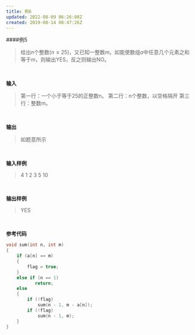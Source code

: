 ```yaml
---
title: 例6
updated: 2022-08-09 06:26:08Z
created: 2019-08-14 08:47:26Z
---
```


####例5
>给出$n$个整数$(n \le 25)$，又已知一整数$m$。如能使数组$a$中任意几个元素之和等于$m$，则输出YES，反之则输出NO。

<br>

**输入**
>第一行：一个小于等于25的正整数n。
第二行：n个整数，以空格隔开
第三行：整数m。

<br>

**输出**
>如题意所示

<br>

**输入样例**
>4
1 2 3 5
10

<br>

**输出样例**
>YES

<br>

**参考代码**
```c++
void sum(int n, int m)
{
    if (a[n] == m)
    {
        flag = true;
    }
    else if (n == 1)
           return;
    else
    {
        if (!flag)
            sum(n - 1, m - a[n]);
        if (!flag)
            sum(n - 1, m);
    }
}

```